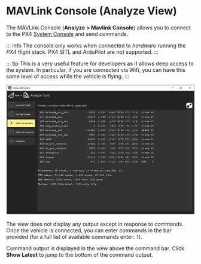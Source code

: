 # MAVLink Console (Analyze View)

The MAVLink Console (**Analyze > Mavlink Console**) allows you to connect to the PX4 [System Console](https://docs.px4.io/main/en/debug/system_console.html) and send commands.

::: info
The console only works when connected to *hardware* running the *PX4* flight stack.
PX4 SITL and ArduPilot are not supported.
:::

::: tip
This is a very useful feature for developers as it allows deep access to the system. In particular, if you are connected via Wifi, you can have this same level of access while the vehicle is flying.
:::

![Analyze View MAVLink Console](../../../assets/analyze/mavlink_console.jpg)

The view does not display any output except in response to commands.
Once the vehicle is connected, you can enter commands in the bar provided (for a full list of available commands enter: `?`).

Command output is displayed in the view above the command bar. 
Click **Show Latest** to jump to the bottom of the command output. 
